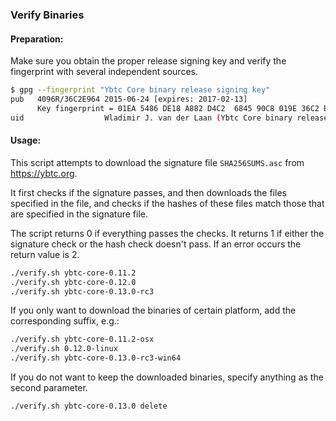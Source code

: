 ### Verify Binaries

#### Preparation:

Make sure you obtain the proper release signing key and verify the fingerprint with several independent sources.

```sh
$ gpg --fingerprint "Ybtc Core binary release signing key"
pub   4096R/36C2E964 2015-06-24 [expires: 2017-02-13]
      Key fingerprint = 01EA 5486 DE18 A882 D4C2  6845 90C8 019E 36C2 E964
uid                  Wladimir J. van der Laan (Ybtc Core binary release signing key) <laanwj@gmail.com>
```

#### Usage:

This script attempts to download the signature file `SHA256SUMS.asc` from https://ybtc.org.

It first checks if the signature passes, and then downloads the files specified in the file, and checks if the hashes of these files match those that are specified in the signature file.

The script returns 0 if everything passes the checks. It returns 1 if either the signature check or the hash check doesn't pass. If an error occurs the return value is 2.


```sh
./verify.sh ybtc-core-0.11.2
./verify.sh ybtc-core-0.12.0
./verify.sh ybtc-core-0.13.0-rc3
```

If you only want to download the binaries of certain platform, add the corresponding suffix, e.g.:

```sh
./verify.sh ybtc-core-0.11.2-osx
./verify.sh 0.12.0-linux
./verify.sh ybtc-core-0.13.0-rc3-win64
```

If you do not want to keep the downloaded binaries, specify anything as the second parameter.

```sh
./verify.sh ybtc-core-0.13.0 delete
```
